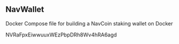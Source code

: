 NavWallet
---

Docker Compose file for building a NavCoin staking wallet on Docker

NVRaFpxEiwwuuxWEzPbpDRh8Wv4hRA6agd
